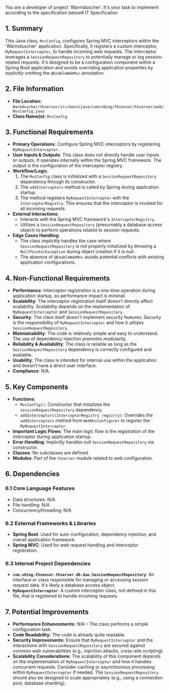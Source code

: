 You are a developer of project 'Warmduscher'. It's your task to implement according to the specification below# IT Specification

## 1. Summary

This Java class, `MvcConfig`, configures Spring MVC interceptors within the 'Warmduscher' application. Specifically, it registers a custom interceptor, `MyRequestInterceptor`, to handle incoming web requests. The interceptor leverages a `SessionRequestRepository` to potentially manage or log session-related requests.  It's designed to be a configuration component within a Spring Boot application and avoids overriding application properties by explicitly omitting the `@EnableWebMvc` annotation.

## 2. File Information

- **File Location:** `Warmduscher/thserver/src/main/java/com/x8ing/thsensor/thserver/web/MvcConfig.java`
- **Class Name(s):** `MvcConfig`

## 3. Functional Requirements

- **Primary Operations**: Configure Spring MVC interceptors by registering `MyRequestInterceptor`.
- **User Inputs & Outputs**: This class does not directly handle user inputs or outputs. It operates internally within the Spring MVC framework.  The output is the configuration of the interceptor registry.
- **Workflow/Logic**:
    1. The `MvcConfig` class is initialized with a `SessionRequestRepository` dependency through its constructor.
    2. The `addInterceptors` method is called by Spring during application startup.
    3. The method registers `MyRequestInterceptor` with the `InterceptorRegistry`.  This ensures that the interceptor is invoked for all incoming requests.
- **External Interactions**:
    - Interacts with the Spring MVC framework's `InterceptorRegistry`.
    - Utilizes a `SessionRequestRepository` (presumably a database access object) to perform operations related to session requests.
- **Edge Cases Handling**:  
    - The class implicitly handles the case where `SessionRequestRepository` is not properly initialized by throwing a `NullPointerException` during object creation if it is null. 
    - The absence of `@EnableWebMvc` avoids potential conflicts with existing application configurations.

## 4. Non-Functional Requirements

- **Performance**:  Interceptor registration is a one-time operation during application startup, so performance impact is minimal.
- **Scalability**: The interceptor registration itself doesn’t directly affect scalability. Scalability depends on the implementation of `MyRequestInterceptor` and `SessionRequestRepository`.
- **Security**: The class itself doesn't implement security features. Security is the responsibility of `MyRequestInterceptor` and how it utilizes `SessionRequestRepository`.
- **Maintainability**: The code is relatively simple and easy to understand.  The use of dependency injection promotes modularity.
- **Reliability & Availability**: The class is reliable as long as the `SessionRequestRepository` dependency is correctly configured and available.
- **Usability**: The class is intended for internal use within the application and doesn’t have a direct user interface.
- **Compliance**: N/A

## 5. Key Components

- **Functions**:
    - `MvcConfig()`: Constructor that initializes the `sessionRequestRepository` dependency.
    - `addInterceptors(InterceptorRegistry registry)`:  Overrides the `addInterceptors` method from `WebMvcConfigurer` to register the `MyRequestInterceptor`.
- **Important Logic Flows**:  The main logic flow is the registration of the interceptor during application startup.
- **Error Handling**:  Implicitly handles null `SessionRequestRepository` via constructor.
- **Classes**:  No subclasses are defined.
- **Modules**: Part of the `thserver` module related to web configuration.

## 6. Dependencies

### 6.1 Core Language Features

- Data structures: N/A
- File handling: N/A
- Concurrency/threading: N/A

### 6.2 External Frameworks & Libraries

- **Spring Boot**: Used for auto-configuration, dependency injection, and overall application framework.
- **Spring MVC**: Used for web request handling and interceptor registration.

### 6.3 Internal Project Dependencies

- **`com.x8ing.thsensor.thserver.db.dao.SessionRequestRepository`**:  An interface or class responsible for managing or accessing session request data.  It's likely a database access object.
- **`MyRequestInterceptor`**: A custom interceptor class, not defined in this file, that is registered to handle incoming requests.

## 7. Potential Improvements

- **Performance Enhancements:** N/A – The class performs a simple configuration task.
- **Code Readability:** The code is already quite readable.
- **Security Improvements:** Ensure that `MyRequestInterceptor` and the interactions with `SessionRequestRepository` are secured against common web vulnerabilities (e.g., injection attacks, cross-site scripting).
- **Scalability Considerations:**  The scalability of this component depends on the implementation of `MyRequestInterceptor` and how it handles concurrent requests. Consider caching or asynchronous processing within `MyRequestInterceptor` if needed.  The `SessionRequestRepository` should also be designed to scale appropriately (e.g., using a connection pool, database sharding).